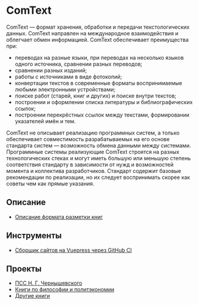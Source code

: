 # ComText

ComText — формат хранения, обработки и передачи текстологических данных. ComText направлен на международное взаимодействия и облегчает обмен информацией. ComText обеспечивает преимущества при:

* переводах на разные языки, при переводах на несколько языков одного источника, сравнении разных переводов;
* сравнении разных изданий;
* работы с источниками в виде фотокопий;
* конвертации текстов в современные форматы воспринимаемые любыми электронными устройствами;
* поиске работ (старей, книг и других) и поиске внутри текстов;
* построении и оформлении списка литературы и библиографических ссылок;
* построении перекрёстных ссылок между текстами, формировании указателей имён и тем.

ComText не описывает реализацию программных систем, а только обеспечивает совместимость разрабатываемых на его основе стандарта систем — возможность обмена данными между системами. Программные системы реализующие ComText строятся на разных технологических стеках и могут иметь большую или меньшую степень соответствия стандарту в зависимости от нужд и возможностей момента и коллектива разработчиков. Стандарт содержит базовые рекомендации по реализации, но их следует воспринимать скорее как советы чем как прямые указания.

## Описание

* [Описание формата разметки книг](format.md)

## Инструменты

* [Сборщик сайтов на Vuepress через GitHub CI](https://github.com/ZaryaXYZ/comtext_builder)


## Проекты

* [ПСС Н. Г. Чернышевского ](https://github.com/ZaryaXYZ/chernishevskiy)
* [Книги по философии и политэкономии](https://github.com/ZaryaXYZ/zarya_books_source)
* [Другие книги](https://github.com/ZaryaXYZ/books_editing)





